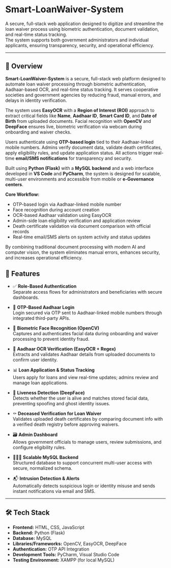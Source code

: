 # Smart-LoanWaiver-System

A secure, full-stack web application designed to digitize and streamline the loan waiver process using biometric authentication, document validation, and real-time status tracking.  
The system supports both government administrators and individual applicants, ensuring transparency, security, and operational efficiency.

---

## 📌 Overview

**Smart-LoanWaiver-System** is a secure, full-stack web platform designed to automate loan waiver processing through biometric authentication, Aadhaar-based OCR, and real-time status tracking. It serves cooperative societies and government agencies by reducing fraud, manual errors, and delays in identity verification.

The system uses **EasyOCR** with a **Region of Interest (ROI)** approach to extract critical fields like **Name**, **Aadhaar ID**, **Smart Card ID**, and **Date of Birth** from uploaded documents. Facial recognition with **OpenCV** and **DeepFace** ensures live, biometric verification via webcam during onboarding and waiver checks.

Users authenticate using **OTP-based login** tied to their Aadhaar-linked mobile numbers. Admins verify document data, validate death certificates, apply eligibility rules, and update application status. All actions trigger real-time **email/SMS notifications** for transparency and security.

Built using **Python (Flask)** with a **MySQL backend** and a web interface developed in **VS Code** and **PyCharm**, the system is designed for scalable, multi-user environments and accessible from mobile or **e-Governance centers**.

**Core Workflow:**
- OTP-based login via Aadhaar-linked mobile number  
- Face recognition during account creation  
- OCR-based Aadhaar validation using EasyOCR  
- Admin-side loan eligibility verification and application review  
- Death certificate validation via document comparison with official records  
- Real-time email/SMS alerts on system activity and status updates

By combining traditional document processing with modern AI and computer vision, the system eliminates manual errors, enhances security, and increases operational efficiency.


## 🚀 Features

- ✅ **Role-Based Authentication**  
  Separate access flows for administrators and beneficiaries with secure dashboards.

- 🔐 **OTP-Based Aadhaar Login**  
  Login secured via OTP sent to Aadhaar-linked mobile numbers through integrated third-party APIs.

- 👤 **Biometric Face Recognition (OpenCV)**  
  Captures and authenticates facial data during onboarding and waiver processing to prevent identity fraud.

- 📄 **Aadhaar OCR Verification (EasyOCR + Regex)**  
  Extracts and validates Aadhaar details from uploaded documents to confirm user identity.

- 📊 **Loan Application & Status Tracking**  
  Users apply for loans and view real-time updates; admins review and manage loan applications.

- 🧠 **Liveness Detection (DeepFace)**  
  Detects whether the user is alive and matches stored facial data, preventing spoofing and ghost identity issues.

- ⚰️ **Deceased Verification for Loan Waiver**  
  Validates uploaded death certificates by comparing document info with a verified death registry before approving waivers.

- 🗃️ **Admin Dashboard**  
  Allows government officials to manage users, review submissions, and configure eligibility rules.

- 🧑‍🤝‍🧑 **Scalable MySQL Backend**  
  Structured database to support concurrent multi-user access with secure, normalized schema.

- 📬 **Intrusion Detection & Alerts**  
  Automatically detects suspicious login or identity misuse and sends instant notifications via email and SMS.

---

## 🛠️ Tech Stack

- **Frontend:** HTML, CSS, JavaScript  
- **Backend:** Python (Flask)  
- **Database:** MySQL  
- **Libraries/Frameworks:** OpenCV, EasyOCR, DeepFace  
- **Authentication:** OTP API Integration  
- **Development Tools:** PyCharm, Visual Studio Code  
- **Testing Environment:** XAMPP (for local MySQL)
